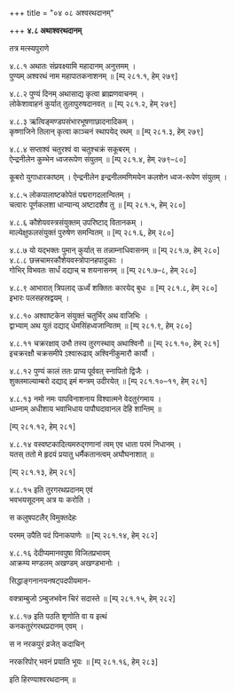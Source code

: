 +++
title = "०४ ०८ अश्वरथदानम्"

+++
**४.८ अथाश्वरथदानम्**

तत्र मत्स्यपुराणे

४.८.१ अथातः संप्रवक्ष्यामि महादानम् अनुत्तमम् ।  
पुण्यम् अश्वरथं नाम महापातकनाशनम् ॥ [म्प् २८१.१, हेम् २७९]

४.८.२ पुण्यं दिनम् अथासाद्य कृत्वा ब्राह्मणवाचनम् ।  
लोकेशावाहनं कुर्यात् तुलापुरुषदानवत् ॥ [म्प् २८१.२, हेम् २७९]

४.८.३ ऋत्विङ्मण्डपसंभारभूषणाछादनादिकम् ।  
कृष्णाजिने तिलान् कृत्वा काञ्चनं स्थापयेद् रथम् ॥ [म्प् २८१.३, हेम् २७९]

४.८.४ सप्ताश्वं चतुरश्वं वा चतुश्चक्रं सकूबरम् ।  
ऐन्द्रनीलेन कुम्भेन ध्वजरूपेण संयुतम् ॥ [म्प् २८१.४, हेम् २७९–८०]

कूबरो युगाधारकाष्ठम् । ऐन्द्रनीलेन इन्द्रनीलमणिमयेन कलशेन ध्वज-रूपेण संयुतम् ।

४.८.५ लोकपालाष्टकोपेतं पद्मरागदलान्वितम् ।  
चत्वारः पूर्णकलशा धान्यान्य् अष्टादशैव तु ॥ [म्प् २८१.५, हेम् २८०]

४.८.६ कौशेयवस्त्रसंयुक्तम् उपरिष्टाद् वितानकम् ।  
माल्येक्षुफलसंयुक्तं पुरुषेण समन्वितम् ॥ [म्प् २८१.६, हेम् २८०]

४.८.७ यो यद्भक्तः पुमान् कुर्यात् स तन्नाम्नाधिवासनम् ॥ [म्प् २८१.७, हेम् २८०]  
४.८.८ छत्त्रचामरकौशेयवस्त्रोपानहपादुकाः ।  
गोभिर् विभवतः सार्धं दद्याच् च शयनासनम् ॥ [म्प् २८१.७–८, हेम् २८०]

४.८.९ आभारात् त्रिपलाद् ऊर्ध्वं शक्तितः कारयेद् बुधः ॥ [म्प् २८१.८, हेम् २८०]  
इभारः पलसहस्रद्वयम् ।

४.८.१० अश्वाष्टकेन संयुक्तं चतुर्भिर् अथ वाजिभिः ।  
द्वाभ्याम् अथ युतं दद्याद् धेमसिंहध्वजान्वितम् ॥ [म्प् २८१.९, हेम् २८०]

४.८.११ चक्ररक्षाव् उभौ तस्य तुरगस्थाव् अथाश्विनौ ॥ [म्प् २८१.१०, हेम् २८१]  
इचक्ररक्षौ चक्रसमीपे ऽश्वारूढाव् अश्विनीकुमारौ कार्यौ ।

४.८.१२ पुण्यं कालं ततः प्राप्य पूर्ववत् स्नापितो द्विजैः ।  
शुक्लमाल्याम्बरो दद्याद् इमं मन्त्रम् उदीरयेत् ॥ [म्प् २८१.१०–११, हेम् २८१]

४.८.१३ नमो नमः पापविनाशनाय विश्वात्मने वेदतुरंगमाय ।  
धाम्नाम् अधीशाय भवाभिधाय पापौघदावानल देहि शान्तिम् ॥

[म्प् २८१.१२, हेम् २८१]

४.८.१४ वस्वष्टकादित्यमरुद्गणानां त्वम् एव धाता परमं निधानम् ।  
यतस् ततो मे हृदयं प्रयातु धर्मैकतानत्वम् अघौघनाशात् ॥

[म्प् २८१.१३, हेम् २८१]

४.८.१५ इति तुरगरथप्रदानम् एवं  
भवभयसूदनम् अत्र यः करोति ।

स कलुषपटलैर् विमुक्तदेहः

परमम् उपैति पदं पिनाकपाणेः ॥ [म्प् २८१.१४, हेम् २८२]

४.८.१६ देदीप्यमानवपुषा विजितप्रभावम्  
आक्रम्य मण्डलम् अखण्डम् अखण्डभानोः ।

सिद्धाङ्गनानयनषट्पदपीयमान-

वक्त्राम्बुजो ऽम्बुजभवेन चिरं सदास्ते ॥ [म्प् २८१.१५, हेम् २८२]

४.८.१७ इति पठति शृणोति वा य इत्थं  
कनकतुरंगरथप्रदानम् एवम् ।

स न नरकपुरं व्रजेत् कदाचिन्

नरकरिपोर् भवनं प्रयाति भूयः ॥ [म्प् २८१.१६, हेम् २८३]

इति हिरण्याश्वरथदानम् ॥
